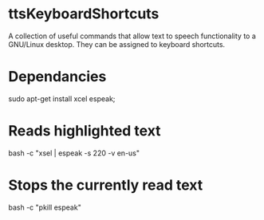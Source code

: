 # ttsKeyboardShortcuts

A collection of useful commands that allow text to speech functionality to a GNU/Linux desktop. They can be assigned to keyboard shortcuts.
# Dependancies
sudo apt-get install xcel espeak;
# Reads highlighted text
bash -c "xsel | espeak -s 220 -v en-us"
# Stops the currently read text
bash -c "pkill espeak"
